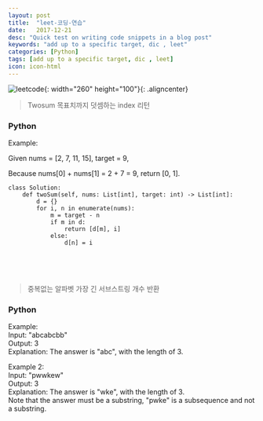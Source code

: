 ```yaml
---
layout: post
title:  "leet-코딩-연습"
date:   2017-12-21
desc: "Quick test on writing code snippets in a blog post"
keywords: "add up to a specific target, dic , leet"
categories: [Python]
tags: [add up to a specific target, dic , leet]
icon: icon-html
---
```


![leetcode](https://user-images.githubusercontent.com/48639285/88495650-85fb5680-cff5-11ea-8a30-fcc2c91ee0c9.png){: width="260" height="100"}{: .aligncenter}

> Twosum 목표치까지 덧셈하는 index 리턴

### Python

Example:

Given nums = [2, 7, 11, 15], target = 9,

Because nums[0] + nums[1] = 2 + 7 = 9,
return [0, 1].   

```
class Solution:
    def twoSum(self, nums: List[int], target: int) -> List[int]:
        d = {}
        for i, n in enumerate(nums):
            m = target - n
            if m in d:
                return [d[m], i]
            else:
                d[n] = i
                
```                

<br>                     
<br>    
              

> 중복없는 알파벳 가장 긴 서브스트링 개수 반환

### Python

Example:     
Input: "abcabcbb"   
Output: 3     
Explanation: The answer is "abc", with the length of 3.      

Example 2:     
Input: "pwwkew"        
Output: 3         
Explanation: The answer is "wke", with the length of 3.     
             Note that the answer must be a substring, "pwke" is a subsequence and not a substring.  

```


```


